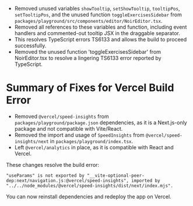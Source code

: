- Removed unused variables `showTooltip`, `setShowTooltip`, `tooltipPos`, `setTooltipPos`, and the unused function `toggleExercisesSidebar` from `packages/playground/src/components/editor/NoirEditor.tsx`.
- Removed all references to these variables and function, including event handlers and commented-out tooltip JSX in the draggable separator.
- This resolves TypeScript errors TS6133 and allows the build to proceed successfully.
- Removed the unused function 'toggleExercisesSidebar' from NoirEditor.tsx to resolve a lingering TS6133 error reported by TypeScript.

# Summary of Fixes for Vercel Build Error

- Removed `@vercel/speed-insights` from `packages/playground/package.json` dependencies, as it is a Next.js-only package and not compatible with Vite/React.
- Removed the import and usage of `SpeedInsights` from `@vercel/speed-insights/next` in `packages/playground/index.tsx`.
- Left `@vercel/analytics` in place, as it is compatible with React and Vercel.

These changes resolve the build error:

```
"useParams" is not exported by "__vite-optional-peer-dep:next/navigation.js:@vercel/speed-insights", imported by "../../node_modules/@vercel/speed-insights/dist/next/index.mjs".
```

You can now reinstall dependencies and redeploy the app on Vercel.

